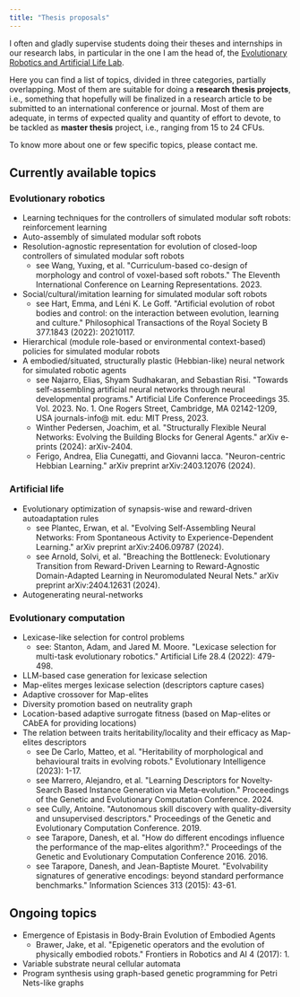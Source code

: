 ```yaml
---
title: "Thesis proposals"
---
```


I often and gladly supervise students doing their theses and internships in our research labs, in particular in the one I am the head of, the [Evolutionary Robotics and Artificial Life Lab](https://erallab.inginf.units.it).

Here you can find a list of topics, divided in three categories, partially overlapping.
Most of them are suitable for doing a **research thesis projects**, i.e., something that hopefully will be finalized in a research article to be submitted to an international conference or journal.
Most of them are adequate, in terms of expected quality and quantity of effort to devote, to be tackled as **master thesis** project, i.e., ranging from 15 to 24 CFUs.

To know more about one or few specific topics, please contact me.

## Currently available topics

### Evolutionary robotics
- Learning techniques for the controllers of simulated modular soft robots: reinforcement learning
- Auto-assembly of simulated modular soft robots
- Resolution-agnostic representation for evolution of closed-loop controllers of simulated modular soft robots
  - see Wang, Yuxing, et al. "Curriculum-based co-design of morphology and control of voxel-based soft robots." The Eleventh International Conference on Learning Representations. 2023.
- Social/cultural/imitation learning for simulated modular soft robots
  - see Hart, Emma, and Léni K. Le Goff. "Artificial evolution of robot bodies and control: on the interaction between evolution, learning and culture." Philosophical Transactions of the Royal Society B 377.1843 (2022): 20210117.
- Hierarchical (module role-based or environmental context-based) policies for simulated modular robots
- A embodied/situated, structurally plastic (Hebbian-like) neural network for simulated robotic agents
  - see Najarro, Elias, Shyam Sudhakaran, and Sebastian Risi. "Towards self-assembling artificial neural networks through neural developmental programs." Artificial Life Conference Proceedings 35. Vol. 2023. No. 1. One Rogers Street, Cambridge, MA 02142-1209, USA journals-info@ mit. edu: MIT Press, 2023.
  - Winther Pedersen, Joachim, et al. "Structurally Flexible Neural Networks: Evolving the Building Blocks for General Agents." arXiv e-prints (2024): arXiv-2404.
  - Ferigo, Andrea, Elia Cunegatti, and Giovanni Iacca. "Neuron-centric Hebbian Learning." arXiv preprint arXiv:2403.12076 (2024).

### Artificial life
- Evolutionary optimization of synapsis-wise and reward-driven autoadaptation rules
  - see Plantec, Erwan, et al. "Evolving Self-Assembling Neural Networks: From Spontaneous Activity to Experience-Dependent Learning." arXiv preprint arXiv:2406.09787 (2024).
  - see Arnold, Solvi, et al. "Breaching the Bottleneck: Evolutionary Transition from Reward-Driven Learning to Reward-Agnostic Domain-Adapted Learning in Neuromodulated Neural Nets." arXiv preprint arXiv:2404.12631 (2024).
- Autogenerating neural-networks

### Evolutionary computation
- Lexicase-like selection for control problems
  - see: Stanton, Adam, and Jared M. Moore. "Lexicase selection for multi-task evolutionary robotics." Artificial Life 28.4 (2022): 479-498.
- LLM-based case generation for lexicase selection
- Map-elites merges lexicase selection (descriptors capture cases)
- Adaptive crossover for Map-elites
- Diversity promotion based on neutrality graph
- Location-based adaptive surrogate fitness (based on Map-elites or CAbEA for providing locations)
- The relation between traits heritability/locality and their efficacy as Map-elites descriptors
  - see De Carlo, Matteo, et al. "Heritability of morphological and behavioural traits in evolving robots." Evolutionary Intelligence (2023): 1-17.
  - see Marrero, Alejandro, et al. "Learning Descriptors for Novelty-Search Based Instance Generation via Meta-evolution." Proceedings of the Genetic and Evolutionary Computation Conference. 2024.
  - see Cully, Antoine. "Autonomous skill discovery with quality-diversity and unsupervised descriptors." Proceedings of the Genetic and Evolutionary Computation Conference. 2019.
  - see Tarapore, Danesh, et al. "How do different encodings influence the performance of the map-elites algorithm?." Proceedings of the Genetic and Evolutionary Computation Conference 2016. 2016.
  - see Tarapore, Danesh, and Jean-Baptiste Mouret. "Evolvability signatures of generative encodings: beyond standard performance benchmarks." Information Sciences 313 (2015): 43-61.

## Ongoing topics
- Emergence of Epistasis in Body-Brain Evolution of Embodied Agents
  - Brawer, Jake, et al. "Epigenetic operators and the evolution of physically embodied robots." Frontiers in Robotics and AI 4 (2017): 1.
- Variable substrate neural cellular automata
- Program synthesis using graph-based genetic programming for Petri Nets-like graphs

